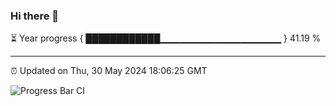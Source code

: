 ### Hi there 👋

⏳ Year progress { ████████████▁▁▁▁▁▁▁▁▁▁▁▁▁▁▁▁▁▁ } 41.19 %

---

⏰ Updated on Thu, 30 May 2024 18:06:25 GMT

![Progress Bar CI](https://github.com/liununu/liununu/workflows/Progress%20Bar%20CI/badge.svg)
